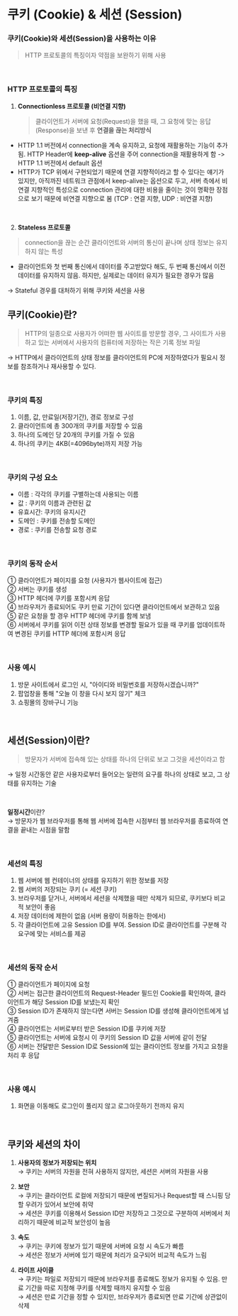 # 쿠키 (Cookie) & 세션 (Session)

### 쿠키(Cookie)와 세션(Session)을 사용하는 이유

> HTTP 프로토콜의 특징이자 약점을 보완하기 위해 사용

<br/>

### HTTP 프로토콜의 특징

1. **Connectionless 프로토콜 (비연결 지향)**

   > 클라이언트가 서버에 요청(Request)을 했을 때, 그 요청에 맞는 응답(Response)을 보낸 후 **연결을 끊는 처리방식**

- HTTP 1.1 버전에서 connection을 계속 유지하고, 요청에 재활용하는 기능이 추가됨. HTTP Header에 **keep-alive** 옵션을 주어 connection을 재활용하게 함 -> HTTP 1.1 버전에서 default 옵션
- HTTP가 TCP 위에서 구현되었기 때문에 연결 지향적이라고 할 수 있다는 얘기가 있지만, 아직까진 네트워크 관점에서 keep-alive는 옵션으로 두고, 서버 측에서 비연결 지향적인 특성으로 connection 관리에 대한 비용을 줄이는 것이 명확한 장점으로 보기 때문에 비연결 지향으로 봄 (TCP : 연결 지향, UDP : 비연결 지향)

<br/>

2. **Stateless 프로토콜**

> connection을 끊는 순간 클라이언트와 서버의 통신이 끝나며 상태 정보는 유지하지 않는 특성

- 클라이언트와 첫 번째 통신에서 데이터를 주고받았다 해도, 두 번째 통신에서 이전 데이터를 유지하지 않음. 하지만, 실제로는 데이터 유지가 필요한 경우가 많음

&rarr; Stateful 경우를 대처하기 위해 쿠키와 세션을 사용

## 쿠키(Cookie)란?

> HTTP의 일종으로 사용자가 어떠한 웹 사이트를 방문할 경우, 그 사이트가 사용하고 있는 서버에서 사용자의 컴퓨터에 저장하는 작은 기록 정보 파일

&rarr; HTTP에서 클라이언트의 상태 정보를 클라이언트의 PC에 저장하였다가 필요시 정보를 참조하거나 재사용할 수 있다.

<br/>

### 쿠키의 특징

1. 이름, 값, 만료일(저장기간), 경로 정보로 구성
2. 클라이언트에 총 300개의 쿠키를 저장할 수 있음
3. 하나의 도메인 당 20개의 쿠키를 가질 수 있음
4. 하나의 쿠키는 4KB(=4096byte)까지 저장 가능

<br/>

### 쿠키의 구성 요소

- 이름 : 각각의 쿠키를 구별하는데 사용되는 이름
- 값 : 쿠키의 이름과 관련된 값
- 유효시간: 쿠키의 유지시간
- 도메인 : 쿠키를 전송할 도메인
- 경로 : 쿠키를 전송할 요청 경로

<br/>

### 쿠키의 동작 순서

① 클라이언트가 페이지를 요청 (사용자가 웹사이트에 접근)<br/>
② 서버는 쿠키를 생성<br/>
③ HTTP 헤더에 쿠키를 포함시켜 응답<br/>
④ 브라우저가 종료되어도 쿠키 만료 기간이 있다면 클라이언트에서 보관하고 있음<br/>
⑤ 같은 요청을 할 경우 HTTP 헤더에 쿠키를 함께 보냄<br/>
⑥ 서버에서 쿠키를 읽어 이전 상태 정보를 변경할 필요가 있을 때 쿠키를 업데이트하여 변경된 쿠키를 HTTP 헤더에 포함시켜 응답

<br/>

### 사용 예시

1. 방문 사이트에서 로그인 시, "아이디와 비밀번호를 저장하시겠습니까?"
2. 팝업창을 통해 "오늘 이 창을 다시 보지 않기" 체크
3. 쇼핑몰의 장바구니 기능

<br/>

## 세션(Session)이란?

> 방문자가 서버에 접속해 있는 상태를 하나의 단위로 보고 그것을 세션이라고 함

&rarr; 일정 시간동안 같은 사용자로부터 들어오는 일련의 요구를 하나의 상태로 보고, 그 상태를 유지하는 기술

<br/>

**일정시간**이란?
<br/>
&rarr; 방문자가 웹 브라우저를 통해 웹 서버에 접속한 시점부터 웹 브라우저를 종료하여 연결을 끝내는 시점을 말함

<br/>

### 세션의 특징

1. 웹 서버에 웹 컨테이너의 상태를 유지하기 위한 정보를 저장
2. 웹 서버의 저장되는 쿠키 (= 세션 쿠키)
3. 브라우저를 닫거나, 서버에서 세션을 삭제했을 때만 삭제가 되므로, 쿠키보다 비교적 보안이 좋음
4. 저장 데이터에 제한이 없음 (서버 용량이 허용하는 한에서)
5. 각 클라이언트에 고유 Session ID를 부여. Session ID로 클라이언트를 구분해 각 요구에 맞는 서비스를 제공

<br/>

### 세션의 동작 순서

① 클라이언트가 페이지에 요청 <br/>
② 서버는 접근한 클라이언트의 Request-Header 필드인 Cookie를 확인하여, 클라이언트가 해당 Session ID를 보냈는지 확인<br/>
③ Session ID가 존재하지 않는다면 서버는 Session ID를 생성해 클라이언트에게 넘겨줌<br/>
④ 클라이언트는 서버로부터 받은 Session ID를 쿠키에 저장<br/>
⑤ 클라이언트는 서버에 요청시 이 쿠키의 Session ID 값을 서버에 같이 전달<br/>
⑥ 서버는 전달받은 Session ID로 Session에 있는 클라이언트 정보를 가지고 요청을 처리 후 응답

<br/>

### 사용 예시

1. 화면을 이동해도 로그인이 풀리지 않고 로그아웃하기 전까지 유지

<br/>

## 쿠키와 세션의 차이

1. **사용자의 정보가 저장되는 위치**
   <br/>
   &rarr; 쿠키는 서버의 자원을 전혀 사용하지 않지만, 세션은 서버의 자원을 사용
   <br/>
2. **보안**
   <br/>
   &rarr; 쿠키는 클라이언트 로컬에 저장되기 때문에 변질되거나 Request할 때 스니핑 당할 우려가 있어서 보안에 취약<br/>
   &rarr; 세션은 쿠키를 이용해서 Session ID만 저장하고 그것으로 구분하여 서버에서 처리하기 때문에 비교적 보안성이 높음
   <br/>

3. **속도**
   <br/>
   &rarr; 쿠키는 쿠키에 정보가 있기 때문에 서버에 요청 시 속도가 빠름<br/>
   &rarr; 세션은 정보가 서버에 있기 때문에 처리가 요구되어 비교적 속도가 느림
   <br/>

4. **라이프 사이클**
   <br/>
   &rarr; 쿠키는 파일로 저장되기 때문에 브라우저를 종료해도 정보가 유지될 수 있음. 만료 기간을 따로 지정해 쿠키를 삭제할 때까지 유지할 수 있음<br/>
   &rarr; 세션은 만료 기간을 정할 수 있지만, 브라우저가 종료되면 만료 기간에 상관없이 삭제
